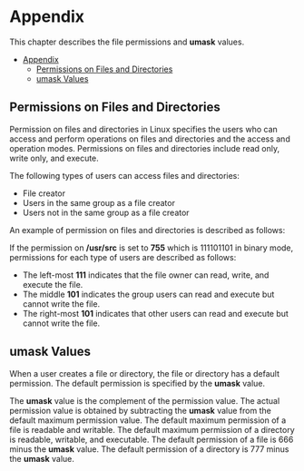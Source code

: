 # Appendix

This chapter describes the file permissions and  **umask**  values.

- [Appendix](#appendix.md)
    - [Permissions on Files and Directories](#permissions-on-files-and-directories)
    - [umask Values](#umask-values)





## Permissions on Files and Directories

Permission on files and directories in Linux specifies the users who can access and perform operations on files and directories and the access and operation modes. Permissions on files and directories include read only, write only, and execute.

The following types of users can access files and directories:

-   File creator
-   Users in the same group as a file creator
-   Users not in the same group as a file creator

An example of permission on files and directories is described as follows:

If the permission on  **/usr/src**  is set to  **755**  which is 111101101 in binary mode, permissions for each type of users are described as follows:

-   The left-most  **111**  indicates that the file owner can read, write, and execute the file.
-   The middle  **101**  indicates the group users can read and execute but cannot write the file. 
-   The right-most  **101**  indicates that other users can read and execute but cannot write the file. 

## umask Values

When a user creates a file or directory, the file or directory has a default permission. The default permission is specified by the  **umask**  value.

The  **umask**  value is the complement of the permission value. The actual permission value is obtained by subtracting the  **umask**  value from the default maximum permission value. The default maximum permission of a file is readable and writable. The default maximum permission of a directory is readable, writable, and executable. The default permission of a file is 666 minus the  **umask**  value. The default permission of a directory is 777 minus the  **umask**  value.

